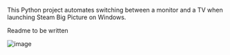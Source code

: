 This Python project automates switching between a monitor and a TV when launching Steam Big Picture on Windows.

Readme to be written

![image](https://github.com/Odizinne/bigpicturetv/assets/102679854/06a0dd79-41c6-46a9-a409-68b5f6382ef0)
